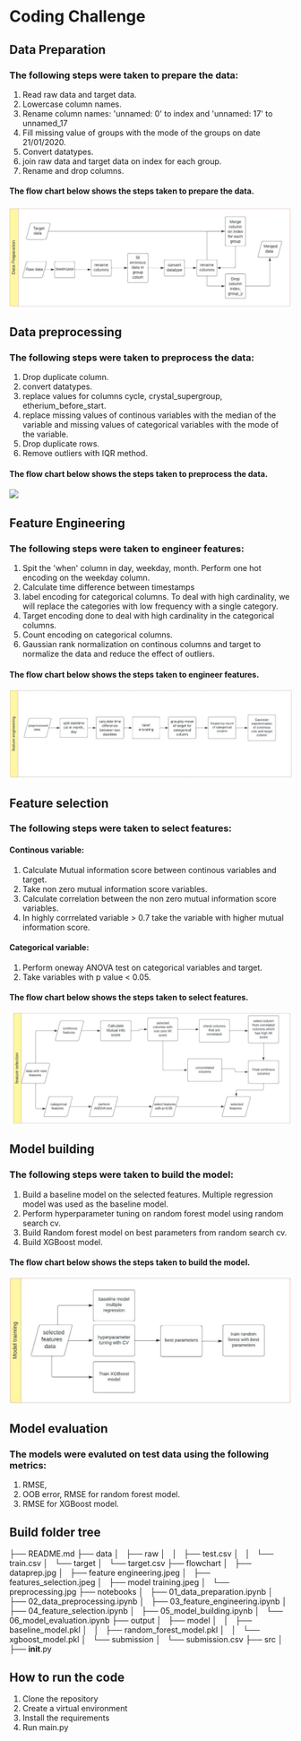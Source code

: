# Coding Challenge

## Data Preparation

### The following steps were taken to prepare the data:

1. Read raw data and target data.
2. Lowercase column names.
3. Rename column names: 'unnamed: 0' to index and 'unnamed: 17' to unnamed_17
4. Fill missing value of groups with the mode of the groups on date 21/01/2020.
5. Convert datatypes.
6. join raw data and target data on index for each group.
7. Rename and drop columns.

#### The flow chart below shows the steps taken to prepare the data.

![](flowchart/new/dataprep.jpg)

## Data preprocessing

### The following steps were taken to preprocess the data:

1. Drop duplicate column.
2. convert datatypes.
3. replace values for columns cycle, crystal_supergroup, etherium_before_start.
4. replace missing values of continous variables with the median of the variable and missing values of categorical variables with the mode of the variable.
5. Drop duplicate rows.
6. Remove outliers with IQR method.

#### The flow chart below shows the steps taken to preprocess the data.

![](flowchart/new/preprocessing.jpg)

## Feature Engineering

### The following steps were taken to engineer features:

1. Spit the 'when' column in day, weekday, month. Perform one hot encoding on the weekday column.
2. Calculate time difference between timestamps
3. label encoding for categorical columns. To deal with high cardinality, we will replace the categories with low frequency with a single category.
4. Target encoding done to deal with high cardinality in the categorical columns.
5. Count encoding on categorical columns.
6. Gaussian rank normalization on continous columns and target to normalize the data and reduce the effect of outliers.

#### The flow chart below shows the steps taken to engineer features.

![](flowchart/feature%20engineering.jpeg)


## Feature selection

### The following steps were taken to select features:
#### Continous variable: 
1. Calculate Mutual information score between continous variables and target.
2. Take non zero mutual information score variables.
3. Calculate correlation between the non zero mutual information score variables.
4. In highly corrrelated variable > 0.7 take the variable with higher mutual information score.

#### Categorical variable:
1. Perform oneway ANOVA test on categorical variables and target.
2. Take variables with p value < 0.05.

#### The flow chart below shows the steps taken to select features.
![](flowchart/features_selection.jpeg)

## Model building
### The following steps were taken to build the model:
1. Build a baseline model on the selected features. Multiple regression model was used as the baseline model.
2. Perform hyperparameter tuning on random forest model using random search cv.
3. Build Random forest model on best parameters from random search cv.
4. Build XGBoost model.

#### The flow chart below shows the steps taken to build the model.
![](flowchart/model%20training.jpeg)


## Model evaluation
### The models were evaluted on test data using the following metrics:
1. RMSE, 
2. OOB error, RMSE for random forest model.
3. RMSE for XGBoost model.

## Build folder tree
├── README.md
├── data
│   ├── raw
│   │   ├── test.csv
│   │   └── train.csv
│   └── target
│       └── target.csv
├── flowchart
│   ├── dataprep.jpg
│   ├── feature engineering.jpeg
│   ├── features_selection.jpeg
│   ├── model training.jpeg
│   └── preprocessing.jpg
├── notebooks
│   ├── 01_data_preparation.ipynb
│   ├── 02_data_preprocessing.ipynb
│   ├── 03_feature_engineering.ipynb
│   ├── 04_feature_selection.ipynb
│   ├── 05_model_building.ipynb
│   └── 06_model_evaluation.ipynb
├── output
│   ├── model
│   │   ├── baseline_model.pkl
│   │   ├── random_forest_model.pkl
│   │   └── xgboost_model.pkl
│   └── submission
│       └── submission.csv
├── src
│   ├── __init__.py

## How to run the code
1. Clone the repository
2. Create a virtual environment
3. Install the requirements
4. Run main.py
